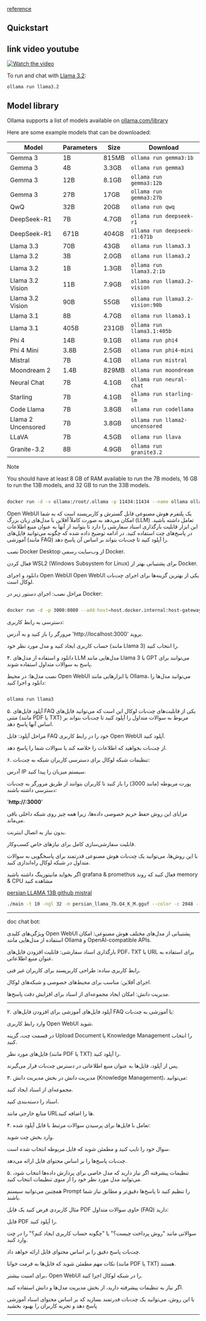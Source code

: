 [reference](https://github.com/ollama/ollama)

## Quickstart

## link video youtube

[![Watch the video](https://img.youtube.com/vi/n2Xjgh-vqv8/0.jpg)](https://www.youtube.com/watch?v=n2Xjgh-vqv8)


To run and chat with [Llama 3.2](https://ollama.com/library/llama3.2):

```shell
ollama run llama3.2
```

## Model library

Ollama supports a list of models available on [ollama.com/library](https://ollama.com/library 'ollama model library')

Here are some example models that can be downloaded:

| Model              | Parameters | Size  | Download                         |
| ------------------ | ---------- | ----- | -------------------------------- |
| Gemma 3            | 1B         | 815MB | `ollama run gemma3:1b`           |
| Gemma 3            | 4B         | 3.3GB | `ollama run gemma3`              |
| Gemma 3            | 12B        | 8.1GB | `ollama run gemma3:12b`          |
| Gemma 3            | 27B        | 17GB  | `ollama run gemma3:27b`          |
| QwQ                | 32B        | 20GB  | `ollama run qwq`                 |
| DeepSeek-R1        | 7B         | 4.7GB | `ollama run deepseek-r1`         |
| DeepSeek-R1        | 671B       | 404GB | `ollama run deepseek-r1:671b`    |
| Llama 3.3          | 70B        | 43GB  | `ollama run llama3.3`            |
| Llama 3.2          | 3B         | 2.0GB | `ollama run llama3.2`            |
| Llama 3.2          | 1B         | 1.3GB | `ollama run llama3.2:1b`         |
| Llama 3.2 Vision   | 11B        | 7.9GB | `ollama run llama3.2-vision`     |
| Llama 3.2 Vision   | 90B        | 55GB  | `ollama run llama3.2-vision:90b` |
| Llama 3.1          | 8B         | 4.7GB | `ollama run llama3.1`            |
| Llama 3.1          | 405B       | 231GB | `ollama run llama3.1:405b`       |
| Phi 4              | 14B        | 9.1GB | `ollama run phi4`                |
| Phi 4 Mini         | 3.8B       | 2.5GB | `ollama run phi4-mini`           |
| Mistral            | 7B         | 4.1GB | `ollama run mistral`             |
| Moondream 2        | 1.4B       | 829MB | `ollama run moondream`           |
| Neural Chat        | 7B         | 4.1GB | `ollama run neural-chat`         |
| Starling           | 7B         | 4.1GB | `ollama run starling-lm`         |
| Code Llama         | 7B         | 3.8GB | `ollama run codellama`           |
| Llama 2 Uncensored | 7B         | 3.8GB | `ollama run llama2-uncensored`   |
| LLaVA              | 7B         | 4.5GB | `ollama run llava`               |
| Granite-3.2         | 8B         | 4.9GB | `ollama run granite3.2`          |

> [!NOTE]
> You should have at least 8 GB of RAM available to run the 7B models, 16 GB to run the 13B models, and 32 GB to run the 33B models.


```bash

docker run -d -v ollama:/root/.ollama -p 11434:11434 --name ollama ollama/ollama

```

Open WebUI یک پلتفرم هوش مصنوعی قابل گسترش و کاربرپسند است که به شما امکان می‌دهد به صورت کاملاً آفلاین با مدل‌های زبان بزرگ (LLM) تعامل داشته باشید. این ابزار قابلیت بارگذاری اسناد سفارشی را دارد تا بتوانید از آنها به عنوان منبع اطلاعات در پاسخ‌های چت استفاده کنید. در ادامه توضیح داده شده که چگونه می‌توانید فایل‌های آموزشی (مانند FAQ) را آپلود کنید تا چت‌بات بتواند بر اساس آن پاسخ دهد.




نصب Docker Desktop از وب‌سایت رسمی Docker.

فعال کردن WSL2 (Windows Subsystem for Linux) برای پشتیبانی بهتر از Docker.

دانلود و اجرای Open WebUI
Open WebUI یکی از بهترین گزینه‌ها برای اجرای چت‌بات لوکال است.

مراحل نصب:
اجرای دستور زیر در Docker:

```bash

docker run -d -p 3000:8080 --add-host=host.docker.internal:host-gateway -v open-webui:/app/backend/data --name open-webui --restart always ghcr.io/open-webui/open-webui:main

```

دسترسی به رابط کاربری:

مرورگر را باز کنید و به آدرس 'http://localhost:3000' بروید.

حساب کاربری ایجاد کنید و مدل مورد نظر خود (مانند Llama 3) را انتخاب کنید.

۴. دانلود و استفاده از مدل‌های LLM
مدل‌هایی مانند Llama 3 یا GPT می‌توانند برای پاسخ به سوالات متداول استفاده شوند.

نصب مدل‌ها:
در محیط Open WebUI یا ابزارهایی مانند Ollama، می‌توانید مدل‌ها را دانلود و اجرا کنید:

```bash

ollama run llama3

```

۵. آپلود فایل‌های FAQ
یکی از قابلیت‌های چت‌بات لوکال این است که می‌توانید فایل‌های متنی (مانند PDF یا TXT) مربوط به سوالات متداول را آپلود کنید تا چت‌بات بتواند بر اساس آنها پاسخ دهد.

مراحل آپلود:
فایل FAQ خود را در رابط کاربری Open WebUI آپلود کنید.

از چت‌بات بخواهید که اطلاعات را خلاصه کند یا سوالات شما را پاسخ دهد.

۶. تنظیمات شبکه لوکال
برای دسترسی کاربران شبکه به چت‌بات:

آدرس IP سیستم میزبان را پیدا کنید.

پورت مربوطه (مانند 3000) را باز کنید تا کاربران بتوانند از طریق مرورگر به چت‌بات دسترسی داشته باشند:


'**http://<Your-IP>:3000**'

مزایای این روش
حفظ حریم خصوصی داده‌ها، زیرا همه چیز روی شبکه داخلی باقی می‌ماند.

بدون نیاز به اتصال اینترنت.

قابلیت سفارشی‌سازی کامل برای نیازهای خاص کسب‌وکار.

با این روش‌ها، می‌توانید یک چت‌بات هوش مصنوعی قدرتمند برای پاسخگویی به سوالات متداول در شبکه لوکال راه‌اندازی کنید.

اگر بخواید مانیتورینگ داشته باشید
grafana & promethus 
فعال کنید که روند memory & CPU  مشاهده کنید


[persian LLAMA 13B ](https://huggingface.co/ViraIntelligentDataMining/PersianLLaMA-13B)
[ github mistral ](https://github.com/mehdihosseinimoghadam/AVA-Mistral-7B)

```bash
./main -t 10 -ngl 32 -m persian_llama_7b.Q4_K_M.gguf --color -c 2048 --temp 0.7 --repeat_penalty 1.1 -n -1 -p "### Instruction: یک شعر حماسی در مورد کوه دماوند بگو ### Input:  ### Response:"

```

---

doc chat bot:

ویژگی‌های کلیدی Open WebUI
پشتیبانی از مدل‌های مختلف هوش مصنوعی:
امکان استفاده از مدل‌هایی مانند Ollama و OpenAI-compatible APIs.

بارگذاری اسناد سفارشی:
قابلیت افزودن فایل‌های PDF، TXT یا URL برای استفاده به عنوان منبع اطلاعاتی.

رابط کاربری ساده:
طراحی کاربرپسند برای کاربران غیر فنی.

اجرای آفلاین:
مناسب برای محیط‌های خصوصی و شبکه‌های لوکال.

مدیریت دانش:
امکان ایجاد مجموعه‌ای از اسناد برای افزایش دقت پاسخ‌ها.

---


  ۲. آپلود فایل‌های آموزشی
برای افزودن فایل‌های FAQ یا آموزشی به چت‌بات:

وارد رابط کاربری Open WebUI شوید.

در قسمت چت، گزینه Upload Document یا Knowledge Management را انتخاب کنید.

فایل‌های مورد نظر (مانند PDF یا TXT) را آپلود کنید.

پس از آپلود، فایل‌ها به عنوان منبع اطلاعاتی در دسترس چت‌بات قرار می‌گیرند.

۳. مدیریت دانش
در بخش مدیریت دانش (Knowledge Management)، می‌توانید:

مجموعه‌ای از اسناد ایجاد کنید.

اسناد را دسته‌بندی کنید.

منابع خارجی مانند URL‌ها را اضافه کنید.

۴. تعامل با فایل‌ها
برای پرسیدن سوالات مرتبط با فایل آپلود شده:

وارد بخش چت شوید.

سوال خود را تایپ کنید و مطمئن شوید که فایل مربوطه انتخاب شده است.

چت‌بات پاسخ‌ها را بر اساس محتوای فایل ارائه می‌دهد.

۵. تنظیمات پیشرفته
اگر نیاز دارید که مدل خاصی برای پردازش داده‌ها انتخاب شود، می‌توانید مدل مورد نظر خود را از منوی تنظیمات انتخاب کنید.

همچنین می‌توانید سیستم Prompt را تنظیم کنید تا پاسخ‌ها دقیق‌تر و مطابق نیاز شما باشند.

مثال کاربردی
فرض کنید یک فایل PDF حاوی سوالات متداول (FAQ) دارید:

فایل PDF را آپلود کنید.

سوالاتی مانند "روش پرداخت چیست؟" یا "چگونه حساب کاربری ایجاد کنم؟" را در چت وارد کنید.

چت‌بات پاسخ دقیق را بر اساس محتوای فایل ارائه خواهد داد.

نکات مهم
مطمئن شوید که فایل‌ها به فرمت خوانا (مانند PDF یا TXT) هستند.

برای امنیت بیشتر، Open WebUI را در شبکه لوکال اجرا کنید.

اگر نیاز به تنظیمات پیشرفته دارید، از بخش مدیریت مدل‌ها و دانش استفاده کنید.

با این روش، می‌توانید یک چت‌بات قدرتمند بسازید که بر اساس محتوای اسناد آموزشی پاسخ دهد و تجربه کاربران را بهبود بخشید

  ---
